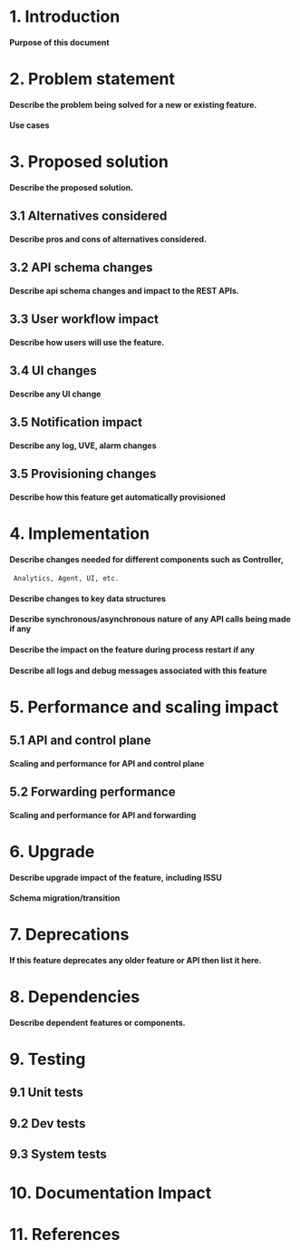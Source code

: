 # 1. Introduction
#### Purpose of this document

# 2. Problem statement
#### Describe the problem being solved for a new or existing feature.

#### Use cases

# 3. Proposed solution
#### Describe the proposed solution.

## 3.1 Alternatives considered
#### Describe pros and cons of alternatives considered.

## 3.2 API schema changes
#### Describe api schema changes and impact to the REST APIs.

## 3.3 User workflow impact
#### Describe how users will use the feature.

## 3.4 UI changes
#### Describe any UI change

## 3.5 Notification impact
#### Describe any log, UVE, alarm changes

## 3.5 Provisioning changes
#### Describe how this feature get automatically provisioned

# 4. Implementation
#### Describe changes needed for different components such as Controller,
     Analytics, Agent, UI, etc.
#### Describe changes to key data structures
#### Describe synchronous/asynchronous nature of any API calls being made if any
#### Describe the impact on the feature during process restart if any
#### Describe all logs and debug messages associated with this feature

# 5. Performance and scaling impact
## 5.1 API and control plane
#### Scaling and performance for API and control plane

## 5.2 Forwarding performance
#### Scaling and performance for API and forwarding

# 6. Upgrade
#### Describe upgrade impact of the feature, including ISSU
#### Schema migration/transition

# 7. Deprecations
#### If this feature deprecates any older feature or API then list it here.

# 8. Dependencies
#### Describe dependent features or components.

# 9. Testing
## 9.1 Unit tests
## 9.2 Dev tests
## 9.3 System tests

# 10. Documentation Impact

# 11. References
